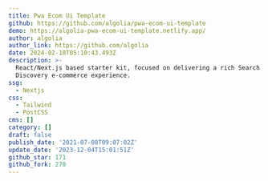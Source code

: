 ```yaml
---
title: Pwa Ecom Ui Template
github: https://github.com/algolia/pwa-ecom-ui-template
demo: https://algolia-pwa-ecom-ui-template.netlify.app/
author: algolia
author_link: https://github.com/algolia
date: 2024-02-18T05:10:43.493Z
description: >-
  React/Next.js based starter kit, focused on delivering a rich Search &
  Discovery e-commerce experience.
ssg:
  - Nextjs
css:
  - Tailwind
  - PostCSS
cms: []
category: []
draft: false
publish_date: '2021-07-08T09:07:02Z'
update_date: '2023-12-04T15:01:51Z'
github_star: 171
github_fork: 270
---
```

